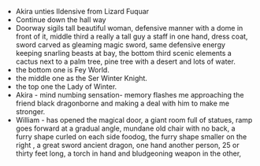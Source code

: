 - Akira unties Ildensive from Lizard Fuquar
-  Continue down the hall way
- Doorway sigils tall beautiful woman, defensive manner with a dome in front of it, middle third a really a tall guy a staff in one hand, dress coat, sword carved as gleaming magic sword, same defensive energy keeping snarling beasts at bay, the bottom third scenic elements a cactus next to a palm tree, pine tree with a desert and lots of water.
- the bottom one is Fey World.
- the middle one as the Ser Winter Knight.
- the top one the Lady of Winter.
-  Akira - mind numbing sensation- memory flashes  me approaching the friend black dragonborne and making a deal with him to make me stronger. 
- William - has opened the magical door, a giant room full of statues, ramp goes forward at a gradual angle, mundane old chair with no back, a furry shape curled on each side foodog, the furry shape smaller on the right , a great sword ancient dragon, one hand another person, 25 or thirty feet long, a torch in hand and bludgeoning weapon in the other, 
